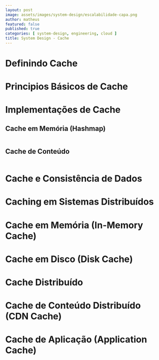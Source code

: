 ```yaml
---
layout: post
image: assets/images/system-design/escalabilidade-capa.png
author: matheus
featured: false
published: true
categories: [ system-design, engineering, cloud ]
title: System Design - Cache
---
```


# Definindo Cache

# Principios Básicos de Cache

# Implementações de Cache 

## Cache em Memória (Hashmap)

```go

```

## Cache de Conteúdo

```go

```

# Cache e Consistência de Dados

# Caching em Sistemas Distribuídos

# Cache em Memória (In-Memory Cache)

# Cache em Disco (Disk Cache)

# Cache Distribuído

# Cache de Conteúdo Distribuído (CDN Cache)

# Cache de Aplicação (Application Cache)

